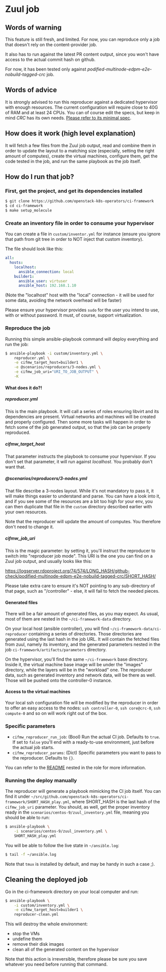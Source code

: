 # Zuul job
## Words of warning
This feature is still fresh, and limited. For now, you can reproduce only
a job that doesn't rely on the content-provider job.

It also has to run against the latest PR content output, since you won't
have access to the actual commit hash on github.

For now, it has been tested only against
*podified-multinode-edpm-e2e-nobuild-tagged-crc* job.

## Words of advice
It is strongly advised to run this reproducer against a dedicated hypervisor
with enough resources. The current configuration will require close to 40G
of RAM and at least 24 CPUs. You can of course edit the specs,
but keep in mind *CRC* has its own needs.
 [Please refer to its minimal spec](https://crc.dev/crc/getting_started/getting_started/installing/#_for_openshift_container_platform).

## How does it work (high level explanation)
It will fetch a few files from the Zuul job output, read and combine them
in order to update the layout to a matching size (especially, setting the
right amount of computes), create the virtual machines, configure them,
get the code tested in the job, and run the same playbook as the job itself.

## How do I run that job?
### First, get the project, and get its dependencies installed
```Bash
$ git clone https://github.com/openstack-k8s-operators/ci-framework
$ cd ci-framework
$ make setup_molecule
```
### Create an inventory file in order to consume your hypervisor
You can create a file in `custom/inventor.yml` for instance (ensure you ignore
that path from git tree in order to NOT inject that custom inventory).

The file should look like this:
```YAML
all:
  hosts:
    localhost:
      ansible_connection: local
    builder1:
      ansible_user: virtuser
      ansible_host: 192.168.1.10
```
(Note the "localhost" host with the "local" connection - it will be used for some
data, avoiding the network overhead will be faster)

Please ensure your hypervisor provides `sudo` for the user you intend to use,
with or without password. It must, of course, support virtualization.

### Reproduce the job
Running this simple ansible-playbook command will deploy everything and run
the job:
```Bash
$ ansible-playbook -i custom/inventory.yml \
    reproducer.yml \
    -e cifmw_target_host=builder1 \
    -e @scenarios/reproducers/3-nodes.yml \
    -e cifmw_job_uri="URI_TO_JOB_OUTPUT" \
    -K
```
#### What does it do?!
##### reproducer.yml
This is the main playbook. It will call a series of roles ensuring libvirt and
its dependencies are present. Virtual networks and machines will be created and
properly configured. Then some more tasks will happen in order to fetch some of
the job generated output, so that the job can be properly reproduced.

##### cifmw_target_host
That parameter instructs the playbook to consume your hypervisor. If you don't set
that parameter, it will run against *localhost*. You probably don't want that.

##### @scenarios/reproducers/3-nodes.yml
That file describe a 3-nodes layout. While it's not mandatory to pass it, it will
make things easier to understand and parse. You can have a look into it, and if
you see some of the resources are a bit too high for your env, you can then duplicate
that file in the `custom` directory described earlier with your own resources.

Note that the reproducer will update the amount of computes. You therefore don't need
to change it.

##### cifmw_job_uri
This is the magic parameter: by setting it, you'll instruct the reproducer to switch into
"reproducer job mode". This URI is the one you can find on a Zuul job output, and usually
looks like this:

https://logserver.rdoproject.org/74/574/LONG_HASH/github-check/podified-multinode-edpm-e2e-nobuild-tagged-crc/SHORT_HASH/

Please take extra care to ensure it's NOT pointing to any sub-directory of that page, such
as "/controller" - else, it will fail to fetch the needed pieces.

#### Generated files
There will be a fair amount of generated files, as you may expect. As usual, most of them
are nested in the `~/ci-framework-data` directory.

On your local host (ansible controller), you will find `~/ci-framework-data/ci-reproducer`
containing a series of directories. Those directories are generated using the last
hash in the job URL. It will contain the fetched files from zuul, namely its inventory,
and the generated parameters nested in the job `ci-framework/artifacts/parameters`
directory.

On the hypervisor, you'll find the same `~/ci-framework` base directory. Inside it,
the virtual machine base image will be under the "images" directory, while the layers
will be in the "workload" one. The reproducer data, such as generated inventory and
network data, will be there as well. Those will be pushed onto the controller-0
instance.

#### Access to the virtual machines
Your local ssh configuration file will be modified by the reproducer in order to offer
an easy access to the nodes: `ssh controller-0`, `ssh core@crc-0`, `ssh compute-0` and
so on will work right out of the box.

### Specific parameters
* `cifmw_reproducer_run_job`: (Bool) Run the actual CI job. Defaults to `true`. If set
to `false` you'll end with a ready-to-use environment, just before the actual job starts.
* `cifmw_reproducer_params`: (Dict) Specific parameters you want to pass to the reproducer.
Defaults to `{}`.

You can refer to the [README](../roles/reproducer.md) nested in the role for more information.

### Running the deploy manually
The reproducer will generate a playbook mimicking the CI job itself. You can find it under
`~/src/github.com/openstack-k8s-operators/ci-framework/SHORT_HASH_play.yml`, where SHORT_HASH
is the last hash of the `cifmw_job_uri` parameter. You should, as well, get the proper
inventory ready in the `scenarios/centos-9/zuul_inventory.yml` file, meaning you should
be able to run:
```Bash
$ ansible-playbook \
    -i scenarios/centos-9/zuul_inventory.yml \
    SHORT_HASH_play.yml
```
You will be able to follow the live state in `~/ansible.log`:
```Bash
$ tail -f ~/ansible.log
```

Note that `tmux` is installed by default, and may be handy in such a case ;).

## Cleaning the deployed job
Go in the ci-framework directory on your local computer and run:
```Bash
$ ansible-playbook \
    -i custom/inventory.yml \
    -e cifmw_target_host=builder1 \
    reproducer-clean.yml
```
This will destroy the whole environment:
- stop the VMs
- undefine them
- remove their disk images
- clean all of the generated content on the hypervisor

Note that this action is irreversible, therefore please be sure you save
whatever you need before running that command.

